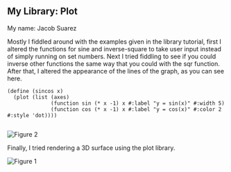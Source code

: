 ## My Library: Plot
My name: Jacob Suarez

  Mostly I fiddled around with the examples given in the library tutorial, first I altered the functions for sine and inverse-square to take user input instead of simply running on set numbers. Next I tried fiddling to see if you could inverse other functions the same way that you could with the sqr function. After that, I altered the appearance of the lines of the graph, as you can see here.
```
(define (sincos x)
  (plot (list (axes)
              (function sin (* x -1) x #:label "y = sin(x)" #:width 5)
              (function cos (* x -1) x #:label "y = cos(x)" #:color 2 #:style 'dot))))
              
```
![Figure 2](https://github.com/Onamar/FP1/blob/master/figure2.JPG)

Finally, I tried rendering a 3D surface using the plot library.

![Figure 1](https://github.com/Onamar/FP1/blob/master/figure1.JPG)
